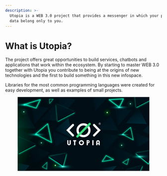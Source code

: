 ```yaml
---
description: >-
  Utopia is a WEB 3.0 project that provides a messenger in which your personal
  data belong only to you.
---
```


# What is Utopia?

The project offers great opportunities to build services, chatbots and applications that work within the ecosystem. By starting to master WEB 3.0 together with Utopia you contribute to being at the origins of new technologies and the first to build something in this new infospace.

Libraries for the most common programming languages were created for easy development, as well as examples of small projects.

<figure><img src=".gitbook/assets/EsA7MzLXIAY_XsW.jpeg" alt=""><figcaption></figcaption></figure>
